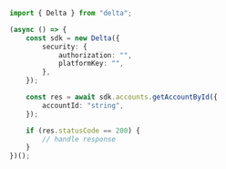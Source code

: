<!-- Start SDK Example Usage -->


```typescript
import { Delta } from "delta";

(async () => {
    const sdk = new Delta({
        security: {
            authorization: "",
            platformKey: "",
        },
    });

    const res = await sdk.accounts.getAccountById({
        accountId: "string",
    });

    if (res.statusCode == 200) {
        // handle response
    }
})();

```
<!-- End SDK Example Usage -->